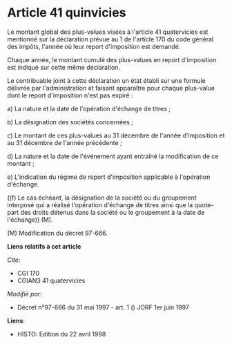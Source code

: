 # Article 41 quinvicies

Le montant global des plus-values visées à l'article 41 quatervicies est mentionné sur la déclaration prévue au 1 de
l'article 170 du code général des impôts, l'année où leur report d'imposition est demandé.

Chaque année, le montant cumulé des plus-values en report d'imposition est indiqué sur cette même déclaration.

Le contribuable joint à cette déclaration un état établi sur une formule délivrée par l'administration et faisant apparaître
pour chaque plus-value dont le report d'imposition n'est pas expiré :

a) La nature et la date de l'opération d'échange de titres ;

b) La désignation des sociétés concernées ;

c) Le montant de ces plus-values au 31 décembre de l'année d'imposition et au 31 décembre de l'année précédente ;

d) La nature et la date de l'événement ayant entraîné la modification de ce montant ;

e) L'indication du régime de report d'imposition applicable à l'opération d'échange.

((f) Le cas échéant, la désignation de la société ou du groupement interposé qui a réalisé l'opération d'échange de titres
ainsi que la quote-part des droits détenus dans la société ou le groupement à la date de l'échange)) (M).

(M) Modification du décret 97-666.

**Liens relatifs à cet article**

_Cite_:

  - CGI 170
  - CGIAN3 41 quatervicies

_Modifié par_:

  - Décret n°97-666 du 31 mai 1997 - art. 1 () JORF 1er juin 1997

**Liens**:

  - HISTO: Edition du 22 avril 1998
